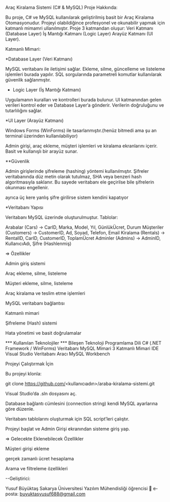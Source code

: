 Araç Kiralama Sistemi (C# & MySQL)
Proje Hakkında:

Bu proje, C# ve MySQL kullanılarak geliştirilmiş basit bir Araç Kiralama Otomasyonudur.
Projeyi olabildiğince profesyonel ve okunabilir yapmak için katmanlı mimamri ullanılmıştır. Proje 3 katmandan oluşur:
Veri Katmanı (Database Layer)
İş Mantığı Katmanı (Logic Layer) 
Arayüz Katmanı (UI Layer).

Katmanlı Mimari:

*Database Layer (Veri Katmanı)

MySQL veritabanı ile iletişimi sağlar.
Ekleme, silme, güncelleme ve listeleme işlemleri burada yapılır.
SQL sorgularında parametreli komutlar kullanılarak güvenlik sağlanmıştır.

* Logic Layer (İş Mantığı Katmanı)

Uygulamanın kuralları ve kontrolleri burada bulunur.
UI katmanından gelen verileri kontrol eder ve Database Layer’a gönderir.
Verilerin doğruluğunu ve tutarlılığını sağlar.

*UI Layer (Arayüz Katmanı)

Windows Forms (WinForms) ile tasarlanmıştır.(henüz bitmedi ama şu an terminal üzerinden kullanılabiliyor)

Admin girişi, araç ekleme, müşteri işlemleri ve kiralama ekranlarını içerir.
Basit ve kullanışlı bir arayüz sunar.

**Güvenlik

Admin girişlerinde şifreleme (hashing) yöntemi kullanılmıştır.
Şifreler veritabanında düz metin olarak tutulmaz, SHA veya benzeri hash algoritmasıyla saklanır.
Bu sayede veritabanı ele geçirilse bile şifrelerin okunması engellenir.

ayrıca üç kere yanlış şifre girilirse sistem kendini kapatıyor

*Veritabanı Yapısı

Veritabanı MySQL üzerinde oluşturulmuştur.
Tablolar:

Arabalar (Cars) → CarID, Marka, Model, Yıl, GünlükÜcret, Durum
Müşteriler (Customers) → CustomerID, Ad, Soyad, Telefon, Email
Kiralama (Rentals) → RentalID, CarID, CustomerID, ToplamÜcret
Adminler (Admins) → AdminID, KullanıcıAdı, Şifre (Hashlenmiş)

=> Özellikler

Admin giriş sistemi

Araç ekleme, silme, listeleme

Müşteri ekleme, silme, listeleme

Araç kiralama ve teslim etme işlemleri

MySQL veritabanı bağlantısı

Katmanlı mimari

Şifreleme (Hash) sistemi

Hata yönetimi ve basit doğrulamalar

*** Kullanılan Teknolojiler ***
Bileşen	Teknoloji
Programlama Dili	C# (.NET Framework / WinForms)
Veritabanı	MySQL
Mimari	3 Katmanlı Mimari
IDE	Visual Studio
Veritabanı Aracı	MySQL Workbench

 Projeyi Çalıştırmak İçin

Bu projeyi klonla:

git clone https://github.com/<kullanıcıadın>/araba-kiralama-sistemi.git


Visual Studio’da .sln dosyasını aç.

Database bağlantı cümlesini (connection string) kendi MySQL ayarlarına göre düzenle.

Veritabanı tablolarını oluşturmak için SQL script’leri çalıştır.

Projeyi başlat ve Admin Girişi ekranından sisteme giriş yap.


=> Gelecekte Eklenebilecek Özellikler

Müşteri girişi ekleme

gerçek zamanlı ücret hesaplama

Arama ve filtreleme özellikleri


--Geliştirici:

Yusuf Büyüktaş
Sakarya Üniversitesi Yazılım Mühendisliği öğrencisi
📧 e-posta: buyuktasyusuf688@gmail.com
